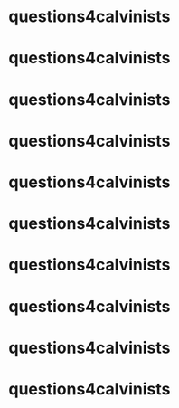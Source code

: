 # questions4calvinists
# questions4calvinists
# questions4calvinists
# questions4calvinists
# questions4calvinists
# questions4calvinists
# questions4calvinists
# questions4calvinists
# questions4calvinists
# questions4calvinists
